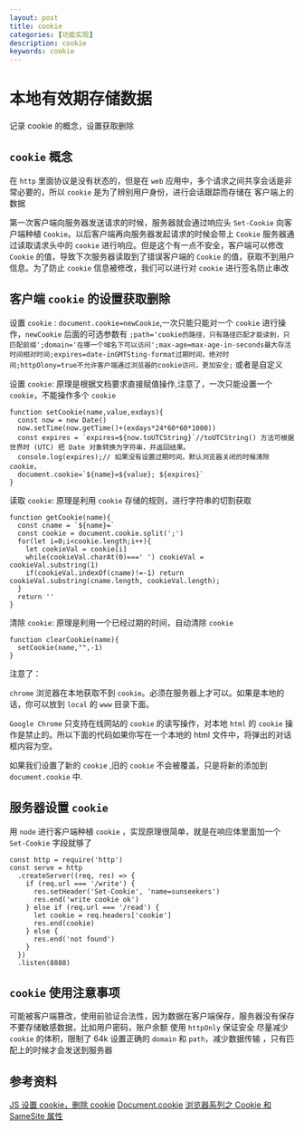 ```yaml
---
layout: post
title: cookie
categories: [功能实现]
description: cookie
keywords: cookie
---
```


# 本地有效期存储数据

记录 cookie 的概念，设置获取删除

## `cookie` 概念

在 `http` 里面协议是没有状态的，但是在 `web` 应用中，多个请求之间共享会话是非常必要的，所以 `cookie` 是为了辨别用户身份，进行会话跟踪而存储在
客户端上的数据

第一次客户端向服务器发送请求的时候，服务器就会通过响应头 `Set-Cookie` 向客户端种植 `Cookie`。以后客户端再向服务器发起请求的时候会带上 `Cookie`
服务器通过读取请求头中的 `cookie` 进行响应。但是这个有一点不安全，客户端可以修改 `Cookie` 的值，导致下次服务器读取到了错误客户端的 `Cookie` 的值，获取不到用户信息。为了防止 `cookie` 信息被修改，我们可以进行对 `cookie` 进行签名防止串改

## 客户端 `cookie` 的设置获取删除

设置 `cookie` : `document.cookie=newCookie`,一次只能只能对一个 `cookie` 进行操作，`newCookie` 后面的可选参数有
`;path='cookie的路径，只有路径匹配才能读到，只匹配前缀';domain='在哪一个域名下可以访问';max-age=max-age-in-seconds最大存活时间相对时间;expires=date-inGMTSting-format过期时间，绝对时间;httpOlony=true不允许客户端通过浏览器的cookie访问，更加安全;` 或者是自定义

设置 `cookie`: 原理是根据文档要求直接赋值操作,注意了，一次只能设置一个 `cookie`，不能操作多个 `cookie`

```
function setCookie(name,value,exdays){
  const now = new Date()
  now.setTime(now.getTime()+(exdays*24*60*60*1000))
  const expires = `expires=${now.toUTCString}`//toUTCString() 方法可根据世界时 (UTC) 把 Date 对象转换为字符串，并返回结果。
  console.log(expires);// 如果没有设置过期时间，默认浏览器关闭的时候清除 cookie，
  document.cookie=`${name}=${value}; ${expires}`
}
```

读取 `cookie`: 原理是利用 `cookie` 存储的规则，进行字符串的切割获取

```
function getCookie(name){
  const cname = `${name}=`
  const cookie = document.cookie.split(';')
  for(let i=0;i<cookie.length;i++){
    let cookieVal = cookie[i]
    while(cookieVal.charAt(0)===' ') cookieVal = cookieVal.substring(1)
    if(cookieVal.indexOf(cname)!=-1) return cookieVal.substring(cname.length, cookieVal.length);
  }
  return ''
}
```

清除 `cookie`: 原理是利用一个已经过期的时间，自动清除 `cookie`

```
function clearCookie(name){
  setCookie(name,"",-1)
}
```

注意了：

`chrome` 浏览器在本地获取不到 `cookie`。必须在服务器上才可以。如果是本地的话，你可以放到 `local` 的 `www` 目录下面。

`Google Chrome` 只支持在线网站的 `cookie` 的读写操作，对本地 `html` 的 `cookie` 操作是禁止的。所以下面的代码如果你写在一个本地的 html 文件中，将弹出的对话框内容为空。

如果我们设置了新的 `cookie` ,旧的 `cookie` 不会被覆盖，只是将新的添加到 `document.cookie` 中.

## 服务器设置 `cookie`

用 `node` 进行客户端种植 `cookie` ，实现原理很简单，就是在响应体里面加一个 `Set-Cookie` 字段就够了

```
const http = require('http')
const serve = http
  .createServer((req, res) => {
    if (req.url === '/write') {
      res.setHeader('Set-Cookie', 'name=sunseekers')
      res.end('write cookie ok')
    } else if (req.url === '/read') {
      let cookie = req.headers['cookie']
      res.end(cookie)
    } else {
      res.end('not found')
    }
  })
  .listen(8888)
```

## `cookie` 使用注意事项

可能被客户端篡改，使用前验证合法性，因为数据在客户端保存，服务器没有保存
不要存储敏感数据，比如用户密码，账户余额
使用 `httpOnly` 保证安全
尽量减少 `cookie` 的体积，限制了 64k
设置正确的 `domain` 和 `path`，减少数据传输 ，只有匹配上的时候才会发送到服务器

## 参考资料

[JS 设置 cookie，删除 cookie](https://www.cnblogs.com/wangkongming/p/3992644.html)
[Document.cookie](https://developer.mozilla.org/zh-CN/docs/Web/API/Document/cookie)
[浏览器系列之 Cookie 和 SameSite 属性](https://github.com/mqyqingfeng/Blog/issues/157)
